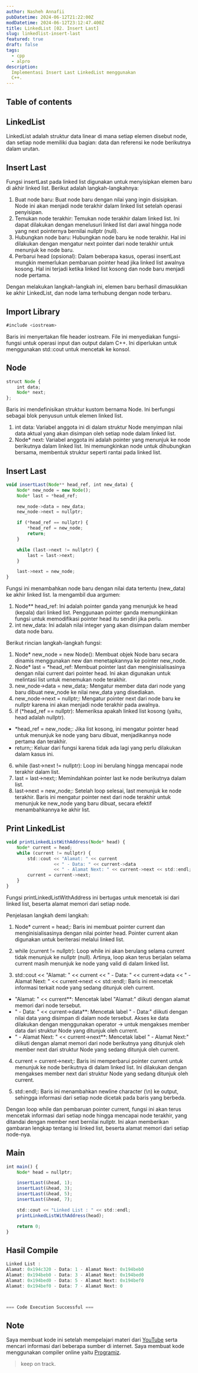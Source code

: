 ```yaml
---
author: Nasheh Annafii
pubDatetime: 2024-06-12T21:22:00Z
modDatetime: 2024-06-12T23:12:47.400Z
title: LinkedList [02. Insert Last]
slug: linkedlist-insert-last
featured: true
draft: false
tags:
  - cpp
  - alpro
description:
  Implementasi Insert Last LinkedList menggunakan
  C++.
---
```



## Table of contents

## LinkedList

LinkedList adalah struktur data linear di mana setiap elemen disebut node, dan setiap node memiliki dua bagian: data dan referensi ke node berikutnya dalam urutan.

## Insert Last

Fungsi insertLast pada linked list digunakan untuk menyisipkan elemen baru di akhir linked list. Berikut adalah langkah-langkahnya:

1. Buat node baru: Buat node baru dengan nilai yang ingin disisipkan. Node ini akan menjadi node terakhir dalam linked list setelah operasi penyisipan.
2. Temukan node terakhir: Temukan node terakhir dalam linked list. Ini dapat dilakukan dengan menelusuri linked list dari awal hingga node yang next pointernya bernilai nullptr (null).
3. Hubungkan node baru: Hubungkan node baru ke node terakhir. Hal ini dilakukan dengan mengatur next pointer dari node terakhir untuk menunjuk ke node baru.
4. Perbarui head (opsional): Dalam beberapa kasus, operasi insertLast mungkin memerlukan pembaruan pointer head jika linked list awalnya kosong. Hal ini terjadi ketika linked list kosong dan node baru menjadi node pertama.

Dengan melakukan langkah-langkah ini, elemen baru berhasil dimasukkan ke akhir LinkedList, dan node lama terhubung dengan node terbaru.

## Import Library

```ts
#include <iostream>
```

Baris ini menyertakan file header iostream. File ini menyediakan fungsi-fungsi untuk operasi input dan output dalam C++. Ini diperlukan untuk menggunakan std::cout untuk mencetak ke konsol.

## Node

```ts
struct Node {
    int data;
    Node* next;
};
```

Baris ini mendefinisikan struktur kustom bernama Node. Ini berfungsi sebagai blok penyusun untuk elemen linked list.

1. int data: Variabel anggota ini di dalam struktur Node menyimpan nilai data aktual yang akan disimpan oleh setiap node dalam linked list.
2. Node* next: Variabel anggota ini adalah pointer yang menunjuk ke node berikutnya dalam linked list. Ini memungkinkan node untuk dihubungkan bersama, membentuk struktur seperti rantai pada linked list.

## Insert Last

```ts
void insertLast(Node** head_ref, int new_data) {
    Node* new_node = new Node();
    Node* last = *head_ref;

    new_node->data = new_data;
    new_node->next = nullptr;

    if (*head_ref == nullptr) {
        *head_ref = new_node;
        return;
    }

    while (last->next != nullptr) {
        last = last->next;
    }

    last->next = new_node;
}
```

Fungsi ini menambahkan node baru dengan nilai data tertentu (new_data) ke akhir linked list. Ia mengambil dua argumen:

1. Node** head_ref: Ini adalah pointer ganda yang menunjuk ke head (kepala) dari linked list. Penggunaan pointer ganda memungkinkan fungsi untuk memodifikasi pointer head itu sendiri jika perlu.
2. int new_data: Ini adalah nilai integer yang akan disimpan dalam member data node baru.

Berikut rincian langkah-langkah fungsi:

1. Node* new_node = new Node(): Membuat objek Node baru secara dinamis menggunakan new dan menetapkannya ke pointer new_node.
2. Node* last = *head_ref: Membuat pointer last dan menginisialisasinya dengan nilai current dari pointer head. Ini akan digunakan untuk melintasi list untuk menemukan node terakhir.
3. new_node->data = new_data;: Mengatur member data dari node yang baru dibuat new_node ke nilai new_data yang disediakan.
4. new_node->next = nullptr;: Mengatur pointer next dari node baru ke nullptr karena ini akan menjadi node terakhir pada awalnya.
5. if (*head_ref == nullptr): Memeriksa apakah linked list kosong (yaitu, head adalah nullptr).
 - *head_ref = new_node;: Jika list kosong, ini mengatur pointer head untuk menunjuk ke node yang baru dibuat, menjadikannya node pertama dan terakhir.
 - return;: Keluar dari fungsi karena tidak ada lagi yang perlu dilakukan dalam kasus ini.
6. while (last->next != nullptr): Loop ini berulang hingga mencapai node terakhir dalam list.
7. last = last->next;: Memindahkan pointer last ke node berikutnya dalam list.
8. last->next = new_node;: Setelah loop selesai, last menunjuk ke node terakhir. Baris ini mengatur pointer next dari node terakhir untuk menunjuk ke new_node yang baru dibuat, secara efektif menambahkannya ke akhir list.

## Print LinkedList
```ts
void printLinkedListWithAddress(Node* head) {
    Node* current = head;
    while (current != nullptr) {
        std::cout << "Alamat: " << current
                  << " - Data: " << current->data 
                  << " - Alamat Next: " << current->next << std::endl;
        current = current->next;
    }
}
```
Fungsi printLinkedListWithAddress ini bertugas untuk mencetak isi dari linked list, beserta alamat memori dari setiap node.

Penjelasan langkah demi langkah:

1. Node* current = head;: Baris ini membuat pointer current dan menginisialisasinya dengan nilai pointer head. Pointer current akan digunakan untuk beriterasi melalui linked list.

2. while (current != nullptr): Loop while ini akan berulang selama current tidak menunjuk ke nullptr (null). Artinya, loop akan terus berjalan selama current masih menunjuk ke node yang valid di dalam linked list.

3. std::cout << "Alamat: " << current << " - Data: " << current->data << " - Alamat Next: " << current->next << std::endl;: Baris ini mencetak informasi terkait node yang sedang ditunjuk oleh current.
 - "Alamat: " << current**: Mencetak label "Alamat:" diikuti dengan alamat memori dari node tersebut.
 - " - Data: " << current->data**: Mencetak label " - Data:" diikuti dengan nilai data yang disimpan di dalam node tersebut. Akses ke data dilakukan dengan menggunakan operator -> untuk mengakses member data dari struktur Node yang ditunjuk oleh current.
 - " - Alamat Next: " << current->next**: Mencetak label " - Alamat Next:" diikuti dengan alamat memori dari node berikutnya yang ditunjuk oleh member next dari struktur Node yang sedang ditunjuk oleh current.

4. current = current->next;: Baris ini memperbarui pointer current untuk menunjuk ke node berikutnya di dalam linked list. Ini dilakukan dengan mengakses member next dari struktur Node yang sedang ditunjuk oleh current.

5. std::endl;: Baris ini menambahkan newline character (\n) ke output, sehingga informasi dari setiap node dicetak pada baris yang berbeda.

Dengan loop while dan pembaruan pointer current, fungsi ini akan terus mencetak informasi dari setiap node hingga mencapai node terakhir, yang ditandai dengan member next bernilai nullptr. Ini akan memberikan gambaran lengkap tentang isi linked list, beserta alamat memori dari setiap node-nya.


## Main
```ts
int main() {
    Node* head = nullptr;

    insertLast(&head, 1);
    insertLast(&head, 3);
    insertLast(&head, 5);
    insertLast(&head, 7);

    std::cout << "Linked List : " << std::endl;
    printLinkedListWithAddress(head);

    return 0;
}
```

## Hasil Compile
```ts
Linked List : 
Alamat: 0x194c320 - Data: 1 - Alamat Next: 0x194beb0
Alamat: 0x194beb0 - Data: 3 - Alamat Next: 0x194bed0
Alamat: 0x194bed0 - Data: 5 - Alamat Next: 0x194bef0
Alamat: 0x194bef0 - Data: 7 - Alamat Next: 0



=== Code Execution Successful ===
```


## Note
Saya membuat kode ini setelah mempelajari materi dari [YouTube](https://youtu.be/e9qepcyU6z8?si=hDoJ-C5D5E0DNm_I) serta mencari informasi dari beberapa sumber di internet. Saya membuat kode menggunakan compiler online yaitu [Programiz](https://www.programiz.com/cpp-programming/online-compiler/).

> keep on track.
